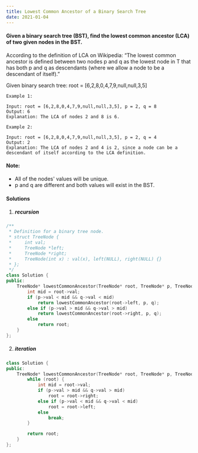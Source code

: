 ```yaml
---
title: Lowest Common Ancestor of a Binary Search Tree
date: 2021-01-04
---
```

#### Given a binary search tree (BST), find the lowest common ancestor (LCA) of two given nodes in the BST.

According to the definition of LCA on Wikipedia: “The lowest common ancestor is defined between two nodes p and q as the lowest node in T that has both p and q as descendants (where we allow a node to be a descendant of itself).”

Given binary search tree:  root = [6,2,8,0,4,7,9,null,null,3,5]

 

```
Example 1:

Input: root = [6,2,8,0,4,7,9,null,null,3,5], p = 2, q = 8
Output: 6
Explanation: The LCA of nodes 2 and 8 is 6.

Example 2:

Input: root = [6,2,8,0,4,7,9,null,null,3,5], p = 2, q = 4
Output: 2
Explanation: The LCA of nodes 2 and 4 is 2, since a node can be a descendant of itself according to the LCA definition.
```

 

#### Note:

-    All of the nodes' values will be unique.
-    p and q are different and both values will exist in the BST.

#### Solutions

1. ##### recursion

```cpp
/**
 * Definition for a binary tree node.
 * struct TreeNode {
 *     int val;
 *     TreeNode *left;
 *     TreeNode *right;
 *     TreeNode(int x) : val(x), left(NULL), right(NULL) {}
 * };
 */
class Solution {
public:
    TreeNode* lowestCommonAncestor(TreeNode* root, TreeNode* p, TreeNode* q) {
        int mid = root->val;
        if (p->val < mid && q->val < mid)
            return lowestCommonAncestor(root->left, p, q);
        else if (p->val > mid && q->val > mid)
            return lowestCommonAncestor(root->right, p, q);
        else
            return root;
    }
};
```

2. ##### iteration

```cpp
class Solution {
public:
    TreeNode* lowestCommonAncestor(TreeNode* root, TreeNode* p, TreeNode* q) {
        while (root) {
            int mid = root->val;
            if (p->val > mid && q->val > mid)
                root = root->right;
            else if (p->val < mid && q->val < mid)
                root = root->left;
            else
                break;
        }

        return root;
    }
};
```